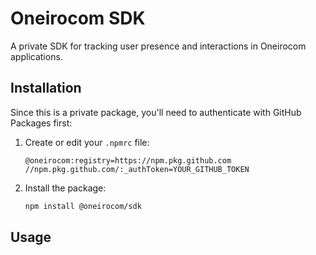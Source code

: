 # Oneirocom SDK

A private SDK for tracking user presence and interactions in Oneirocom applications.

## Installation

Since this is a private package, you'll need to authenticate with GitHub Packages first:

1. Create or edit your `.npmrc` file:
   ```
   @oneirocom:registry=https://npm.pkg.github.com
   //npm.pkg.github.com/:_authToken=YOUR_GITHUB_TOKEN
   ```

2. Install the package:
   ```bash
   npm install @oneirocom/sdk
   ```

## Usage